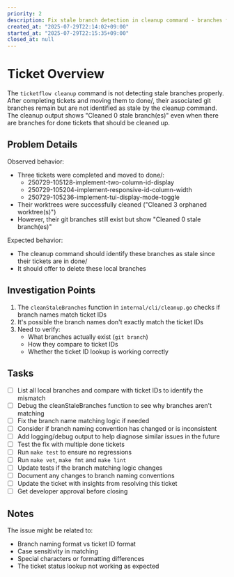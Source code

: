 ```yaml
---
priority: 2
description: Fix stale branch detection in cleanup command - branches for done tickets not being identified
created_at: "2025-07-29T22:14:02+09:00"
started_at: "2025-07-29T22:15:35+09:00"
closed_at: null
---
```


# Ticket Overview

The `ticketflow cleanup` command is not detecting stale branches properly. After completing tickets and moving them to done/, their associated git branches remain but are not identified as stale by the cleanup command. The cleanup output shows "Cleaned 0 stale branch(es)" even when there are branches for done tickets that should be cleaned up.

## Problem Details

Observed behavior:
- Three tickets were completed and moved to done/:
  - 250729-105128-implement-two-column-id-display
  - 250729-105204-implement-responsive-id-column-width
  - 250729-105236-implement-tui-display-mode-toggle
- Their worktrees were successfully cleaned ("Cleaned 3 orphaned worktree(s)")
- However, their git branches still exist but show "Cleaned 0 stale branch(es)"

Expected behavior:
- The cleanup command should identify these branches as stale since their tickets are in done/
- It should offer to delete these local branches

## Investigation Points

1. The `cleanStaleBranches` function in `internal/cli/cleanup.go` checks if branch names match ticket IDs
2. It's possible the branch names don't exactly match the ticket IDs
3. Need to verify:
   - What branches actually exist (`git branch`)
   - How they compare to ticket IDs
   - Whether the ticket ID lookup is working correctly

## Tasks
- [ ] List all local branches and compare with ticket IDs to identify the mismatch
- [ ] Debug the cleanStaleBranches function to see why branches aren't matching
- [ ] Fix the branch name matching logic if needed
- [ ] Consider if branch naming convention has changed or is inconsistent
- [ ] Add logging/debug output to help diagnose similar issues in the future
- [ ] Test the fix with multiple done tickets
- [ ] Run `make test` to ensure no regressions
- [ ] Run `make vet`, `make fmt` and `make lint`
- [ ] Update tests if the branch matching logic changes
- [ ] Document any changes to branch naming conventions
- [ ] Update the ticket with insights from resolving this ticket
- [ ] Get developer approval before closing

## Notes

The issue might be related to:
- Branch naming format vs ticket ID format
- Case sensitivity in matching
- Special characters or formatting differences
- The ticket status lookup not working as expected